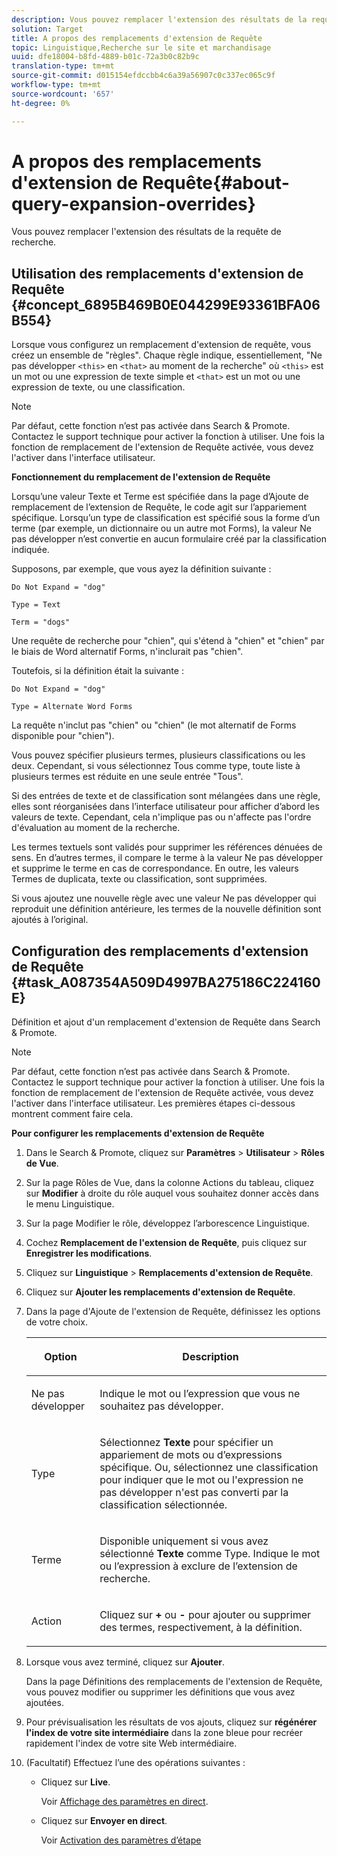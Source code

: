 ```yaml
---
description: Vous pouvez remplacer l'extension des résultats de la requête de recherche.
solution: Target
title: A propos des remplacements d'extension de Requête
topic: Linguistique,Recherche sur le site et marchandisage
uuid: dfe18004-b8fd-4889-b01c-72a3b0c82b9c
translation-type: tm+mt
source-git-commit: d015154efdccbb4c6a39a56907c0c337ec065c9f
workflow-type: tm+mt
source-wordcount: '657'
ht-degree: 0%

---
```



# A propos des remplacements d&#39;extension de Requête{#about-query-expansion-overrides}

Vous pouvez remplacer l&#39;extension des résultats de la requête de recherche.

## Utilisation des remplacements d&#39;extension de Requête {#concept_6895B469B0E044299E93361BFA06B554}

Lorsque vous configurez un remplacement d&#39;extension de requête, vous créez un ensemble de &quot;règles&quot;. Chaque règle indique, essentiellement, &quot;Ne pas développer `<this>` en `<that>` au moment de la recherche&quot; où `<this>` est un mot ou une expression de texte simple et `<that>` est un mot ou une expression de texte, ou une classification.

>[!NOTE]
>
>Par défaut, cette fonction n’est pas activée dans Search &amp; Promote. Contactez le support technique pour activer la fonction à utiliser. Une fois la fonction de remplacement de l&#39;extension de Requête activée, vous devez l&#39;activer dans l&#39;interface utilisateur.

**Fonctionnement du remplacement de l&#39;extension de Requête**

Lorsqu’une valeur Texte et Terme est spécifiée dans la page d’Ajoute de remplacement de l’extension de Requête, le code agit sur l’appariement spécifique. Lorsqu’un type de classification est spécifié sous la forme d’un terme (par exemple, un dictionnaire ou un autre mot Forms), la valeur Ne pas développer n’est convertie en aucun formulaire créé par la classification indiquée.

Supposons, par exemple, que vous ayez la définition suivante :

`Do Not Expand = "dog"`

`Type = Text`

`Term = "dogs"`

Une requête de recherche pour &quot;chien&quot;, qui s&#39;étend à &quot;chien&quot; et &quot;chien&quot; par le biais de Word alternatif Forms, n&#39;inclurait pas &quot;chien&quot;.

Toutefois, si la définition était la suivante :

`Do Not Expand = "dog"`

`Type = Alternate Word Forms`

La requête n&#39;inclut pas &quot;chien&quot; ou &quot;chien&quot; (le mot alternatif de Forms disponible pour &quot;chien&quot;).

Vous pouvez spécifier plusieurs termes, plusieurs classifications ou les deux. Cependant, si vous sélectionnez Tous comme type, toute liste à plusieurs termes est réduite en une seule entrée &quot;Tous&quot;.

Si des entrées de texte et de classification sont mélangées dans une règle, elles sont réorganisées dans l’interface utilisateur pour afficher d’abord les valeurs de texte. Cependant, cela n&#39;implique pas ou n&#39;affecte pas l&#39;ordre d&#39;évaluation au moment de la recherche.

Les termes textuels sont validés pour supprimer les références dénuées de sens. En d’autres termes, il compare le terme à la valeur Ne pas développer et supprime le terme en cas de correspondance. En outre, les valeurs Termes de duplicata, texte ou classification, sont supprimées.

Si vous ajoutez une nouvelle règle avec une valeur Ne pas développer qui reproduit une définition antérieure, les termes de la nouvelle définition sont ajoutés à l’original.

## Configuration des remplacements d&#39;extension de Requête {#task_A087354A509D4997BA275186C224160E}

Définition et ajout d&#39;un remplacement d&#39;extension de Requête dans Search &amp; Promote.

<!-- 

t_configuring_query_expansion_overrides.xml

 -->

>[!NOTE]
Par défaut, cette fonction n’est pas activée dans Search &amp; Promote. Contactez le support technique pour activer la fonction à utiliser. Une fois la fonction de remplacement de l&#39;extension de Requête activée, vous devez l&#39;activer dans l&#39;interface utilisateur. Les premières étapes ci-dessous montrent comment faire cela.

**Pour configurer les remplacements d&#39;extension de Requête**

1. Dans le Search &amp; Promote, cliquez sur **Paramètres** > **Utilisateur** > **Rôles de Vue**.
1. Sur la page Rôles de Vue, dans la colonne Actions du tableau, cliquez sur **Modifier** à droite du rôle auquel vous souhaitez donner accès dans le menu Linguistique.
1. Sur la page Modifier le rôle, développez l’arborescence Linguistique.
1. Cochez **Remplacement de l&#39;extension de Requête**, puis cliquez sur **Enregistrer les modifications**.
1. Cliquez sur **Linguistique** > **Remplacements d&#39;extension de Requête**.
1. Cliquez sur **Ajouter les remplacements d&#39;extension de Requête**.
1. Dans la page d&#39;Ajoute de l&#39;extension de Requête, définissez les options de votre choix.

   <!-- 
   
   r_query_expansion_override_definitions.xml
   
   -->

   <table> 
    <thead> 
      <tr> 
      <th colname="col1" class="entry"> <p>Option </p> </th> 
      <th colname="col2" class="entry"> <p>Description </p> </th> 
      </tr> 
    </thead>
    <tbody> 
      <tr> 
      <td colname="col1"> <p>Ne pas développer </p> </td> 
      <td colname="col2"> <p>Indique le mot ou l’expression que vous ne souhaitez pas développer. </p> </td> 
      </tr> 
      <tr> 
      <td colname="col1"> <p>Type </p> </td> 
      <td colname="col2"> <p>Sélectionnez <b>Texte</b> pour spécifier un appariement de mots ou d’expressions spécifique. Ou, sélectionnez une classification pour indiquer que le mot ou l'expression ne pas développer n'est pas converti par la classification sélectionnée. </p> </td> 
      </tr> 
      <tr> 
      <td colname="col1"> <p>Terme </p> </td> 
      <td colname="col2"> <p>Disponible uniquement si vous avez sélectionné <b>Texte</b> comme Type. Indique le mot ou l’expression à exclure de l’extension de recherche. </p> </td> 
      </tr> 
      <tr> 
      <td colname="col1"> <p>Action </p> </td> 
      <td colname="col2"> <p> Cliquez sur <b>+</b> ou <b>-</b> pour ajouter ou supprimer des termes, respectivement, à la définition. </p> </td> 
      </tr> 
    </tbody> 
    </table>

1. Lorsque vous avez terminé, cliquez sur **Ajouter**.

   Dans la page Définitions des remplacements de l&#39;extension de Requête, vous pouvez modifier ou supprimer les définitions que vous avez ajoutées.
1. Pour prévisualisation les résultats de vos ajouts, cliquez sur **régénérer l&#39;index de votre site intermédiaire** dans la zone bleue pour recréer rapidement l&#39;index de votre site Web intermédiaire.
1. (Facultatif) Effectuez l’une des opérations suivantes :

   * Cliquez sur **Live**.

      Voir [Affichage des paramètres en direct](../c-about-staging.md#task_401A0EBDB5DB4D4CA933CBA7BECDC10F).

   * Cliquez sur **Envoyer en direct**.

      Voir [Activation des paramètres d’étape](../c-about-staging.md#task_44306783B4C0408AAA58B471DAF2D9A4)

